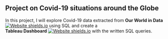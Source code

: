 ## Project on Covid-19 situations around the Globe
In this project, I will explore Covid-19 data extracted from **Our World in Data** [![Website shields.io](https://img.shields.io/website-up-down-green-red/http/shields.io.svg)](https://ourworldindata.org/coronavirus) using SQL and create a <br />
**Tableau Dashboard** [![Website shields.io](https://img.shields.io/website-up-down-green-red/http/shields.io.svg)](https://public.tableau.com/app/profile/agnes.wong/viz/PortfolioProjectTableauDashboard_16527997384640/Covid-19Dashboard) with the written SQL queries. 


